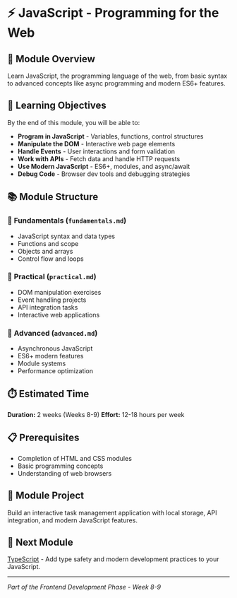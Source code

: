 
# ⚡ JavaScript - Programming for the Web

## 📖 Module Overview

Learn JavaScript, the programming language of the web, from basic syntax to advanced concepts like async programming and modern ES6+ features.

## 🎯 Learning Objectives

By the end of this module, you will be able to:

- **Program in JavaScript** - Variables, functions, control structures
- **Manipulate the DOM** - Interactive web page elements
- **Handle Events** - User interactions and form validation
- **Work with APIs** - Fetch data and handle HTTP requests
- **Use Modern JavaScript** - ES6+, modules, and async/await
- **Debug Code** - Browser dev tools and debugging strategies

## 📚 Module Structure

### 📖 **Fundamentals** (`fundamentals.md`)
- JavaScript syntax and data types
- Functions and scope
- Objects and arrays
- Control flow and loops

### 🔨 **Practical** (`practical.md`)
- DOM manipulation exercises
- Event handling projects
- API integration tasks
- Interactive web applications

### 🚀 **Advanced** (`advanced.md`)
- Asynchronous JavaScript
- ES6+ modern features
- Module systems
- Performance optimization

## ⏱️ Estimated Time
**Duration:** 2 weeks (Weeks 8-9)
**Effort:** 12-18 hours per week

## 📋 Prerequisites
- Completion of HTML and CSS modules
- Basic programming concepts
- Understanding of web browsers

## 🎯 Module Project
Build an interactive task management application with local storage, API integration, and modern JavaScript features.

## 🔗 Next Module
[TypeScript](../typescript/) - Add type safety and modern development practices to your JavaScript.

---
*Part of the Frontend Development Phase - Week 8-9*
